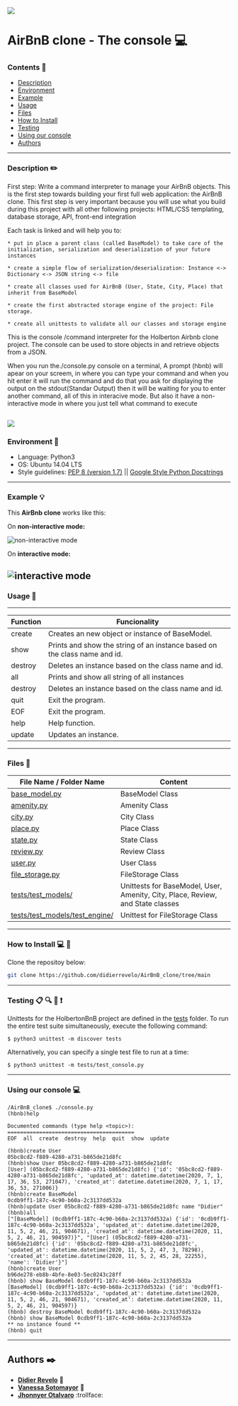 ![](https://github.com/didierrevelo/AirBnB_clone/blob/jhonny/images/Image.png)

# AirBnB clone - The console :computer:


### Contents :book:
* [Description](https://github.com/didierrevelo/AirBnB_clone/tree/jhonny#description-pencil2)
* [Environment](https://github.com/didierrevelo/AirBnB_clone/tree/jhonny#environment-robot)
* [Example](https://github.com/didierrevelo/AirBnB_clone/tree/jhonny#example-bulb)
* [Usage](https://github.com/didierrevelo/AirBnB_clone/tree/jhonny#usage-memo)
* [Files](https://github.com/didierrevelo/AirBnB_clone/tree/jhonny#files-file_folder)
* [How to Install](https://github.com/didierrevelo/AirBnB_clone/tree/jhonny#how-to-install-computer-triangular_flag_on_post)
* [Testing](https://github.com/didierrevelo/AirBnB_clone/tree/jhonny#testing-clipboard-mag-eyes-exclamation)
* [Using our console](https://github.com/didierrevelo/AirBnB_clone/tree/jhonny#using-our-console-computer)
* [Authors](https://github.com/didierrevelo/AirBnB_clone/tree/jhonny#authors-black_nib)
---

### Description :pencil2:

First step: Write a command interpreter to manage your AirBnB objects.
This is the first step towards building your first full web application: the AirBnB clone. This first step is very important because you will use what you build during this project with all other following projects: HTML/CSS templating, database storage, API, front-end integration

Each task is linked and will help you to:

	* put in place a parent class (called BaseModel) to take care of the initialization, serialization and deserialization of your future instances

	* create a simple flow of serialization/deserialization: Instance <-> Dictionary <-> JSON string <-> file

	* create all classes used for AirBnB (User, State, City, Place) that inherit from BaseModel

	* create the first abstracted storage engine of the project: File storage.

	* create all unittests to validate all our classes and storage engine

This is the console /command interpreter for the Holberton Airbnb clone project. The console can be used to store objects in and retrieve objects from a JSON.

When you run the./console.py console on a terminal, A prompt (hbnb) will apear on your screem, in where you can type your command and when you hit enter it will run the command and do that you ask for displaying the output on the stdout(Standar Output) then it will be waiting for you to enter another command, all of this in interacive mode. But also it have a non-interactive mode in where you just tell what command to execute

![](https://github.com/didierrevelo/AirBnB_clone/blob/jhonny/images/map.png)
---

### Environment :robot:
* Language: Python3
* OS: Ubuntu 14.04 LTS
* Style guidelines: [PEP 8 (version 1.7)](https://www.python.org/dev/peps/pep-0008/) \|| [Google Style Python Docstrings](http://sphinxcontrib-napoleon.readthedocs.io/en/l\atest/example_google.html)
---

### Example :bulb:

This **AirBnb clone** works like this:

On **non-interactive mode:**

![non-interactive mode](https://user-images.githubusercontent.com/55112483/74885416-7a6b7b80-5343-11ea-91c4-0a57799f71c1.png)



On **interactive mode:**

![interactive mode](https://user-images.githubusercontent.com/55112483/74885336-4beda080-5343-11ea-9fdf-98763ecbc0a1.png)
---

### Usage :memo:

---
| **Function** | **Funcionality** | 
| -------------- | ----------------- | 
|create | Creates an new object or instance of BaseModel. |
|show | Prints and show the string of an instance based on the class name and id. | 
|destroy | Deletes an instance based on the class name and id. | 
|all | Prints and show all string of all instances| 
|destroy | Deletes an instance based on the class name and id. | 
|quit | Exit the program. |
|EOF | Exit the program. | 
|help | Help function. |
|update | Updates an instance. |
---

### Files :file_folder: 

| File Name / Folder Name | Content |
|---|---|
|[base_model.py](./models/base_model.py)|BaseModel Class|
|[amenity.py](./models/amenity.py)|Amenity Class|
|[city.py](./models/city.py)|City Class|
|[place.py](./models/place.py)|Place Class|
|[state.py](./models/state.py)|State Class|
|[review.py](./models/review.py)|Review Class|
|[user.py](./models/user.py)|User Class|
|[file_storage.py](./models/engine/file_storage.py)|FileStorage Class|
|[tests/test_models/](./tests/test_models/)|Unittests for BaseModel, User, Amenity, City, Place, Review, and State classes|
|[tests/test_models/test_engine/](./tests/test_models/test_engine/)|Unittest for FileStorage Class|
---

### How to Install :computer: :triangular_flag_on_post:

Clone the repositoy below:
```bash
git clone https://github.com/didierrevelo/AirBnB_clone/tree/main
```
---

###  Testing :clipboard: :mag: :eyes: :exclamation: 

Unittests for the HolbertonBnB project are defined in the [tests](./tests) 
folder. To run the entire test suite simultaneously, execute the following command:

```
$ python3 unittest -m discover tests
```

Alternatively, you can specify a single test file to run at a time:

```
$ python3 unittest -m tests/test_console.py
```
---

### Using our console :computer:
```
/AirBnB_clone$ ./console.py
(hbnb)help

Documented commands (type help <topic>):
========================================
EOF  all  create  destroy  help  quit  show  update

(hbnb)create User
05bc8cd2-f889-4280-a731-b865de21d8fc
(hbnb)show User 05bc8cd2-f889-4280-a731-b865de21d8fc
[User] (05bc8cd2-f889-4280-a731-b865de21d8fc) {'id': '05bc8cd2-f889-4280-a731-b865de21d8fc', 'updated_at': datetime.datetime(2020, 7, 1, 17, 36, 53, 271047), 'created_at': datetime.datetime(2020, 7, 1, 17, 36, 53, 271006)}
(hbnb)create BaseModel
0cdb9ff1-187c-4c90-b60a-2c3137dd532a
(hbnb)update User 05bc8cd2-f889-4280-a731-b865de21d8fc name "Didier"
(hbnb)all
["[BaseModel] (0cdb9ff1-187c-4c90-b60a-2c3137dd532a) {'id': '0cdb9ff1-187c-4c90-b60a-2c3137dd532a', 'updated_at': datetime.datetime(2020, 11, 5, 2, 46, 21, 904671), 'created_at': datetime.datetime(2020, 11, 5, 2, 46, 21, 904597)}", "[User] (05bc8cd2-f889-4280-a731-b865de21d8fc) {'id': '05bc8cd2-f889-4280-a731-b865de21d8fc', 'updated_at': datetime.datetime(2020, 11, 5, 2, 47, 3, 78298), 'created_at': datetime.datetime(2020, 11, 5, 2, 45, 28, 22255), 'name': 'Didier'}"]
(hbnb)create User
b96de278-eb8b-4bfe-8e03-5ec0243c28ff
(hbnb) show BaseModel 0cdb9ff1-187c-4c90-b60a-2c3137dd532a
[BaseModel] (0cdb9ff1-187c-4c90-b60a-2c3137dd532a) {'id': '0cdb9ff1-187c-4c90-b60a-2c3137dd532a', 'updated_at': datetime.datetime(2020, 11, 5, 2, 46, 21, 904671), 'created_at': datetime.datetime(2020, 11, 5, 2, 46, 21, 904597)}
(hbnb) destroy BaseModel 0cdb9ff1-187c-4c90-b60a-2c3137dd532a
(hbnb) show BaseModel 0cdb9ff1-187c-4c90-b60a-2c3137dd532a
** no instance found **
(hbnb) quit
```
---

## Authors :black_nib:

* [**Didier Revelo**](https://github.com/didierrevelo) :construction_worker:
* [**Vanessa Sotomayor**](https://github.com/vanessasot) :princess:
* [**Jhonnyer Otalvaro**](https://github.com/Jhonierk) :trollface:
